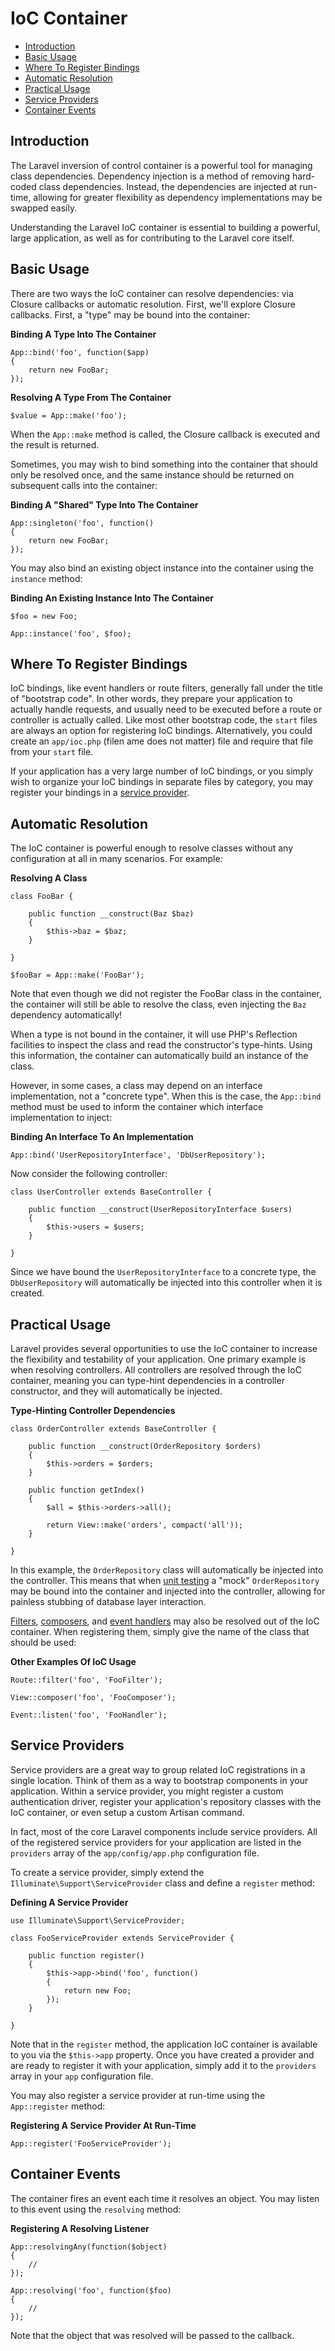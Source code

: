 # IoC Container

- [Introduction](#introduction)
- [Basic Usage](#basic-usage)
- [Where To Register Bindings](#where-to-register)
- [Automatic Resolution](#automatic-resolution)
- [Practical Usage](#practical-usage)
- [Service Providers](#service-providers)
- [Container Events](#container-events)

<a name="introduction"></a>
## Introduction

The Laravel inversion of control container is a powerful tool for managing class dependencies. Dependency injection is a method of removing hard-coded class dependencies. Instead, the dependencies are injected at run-time, allowing for greater flexibility as dependency implementations may be swapped easily.

Understanding the Laravel IoC container is essential to building a powerful, large application, as well as for contributing to the Laravel core itself.

<a name="basic-usage"></a>
## Basic Usage

There are two ways the IoC container can resolve dependencies: via Closure callbacks or automatic resolution. First, we'll explore Closure callbacks. First, a "type" may be bound into the container:

**Binding A Type Into The Container**

	App::bind('foo', function($app)
	{
		return new FooBar;
	});

**Resolving A Type From The Container**

	$value = App::make('foo');

When the `App::make` method is called, the Closure callback is executed and the result is returned.

Sometimes, you may wish to bind something into the container that should only be resolved once, and the same instance should be returned on subsequent calls into the container:

**Binding A "Shared" Type Into The Container**

	App::singleton('foo', function()
	{
		return new FooBar;
	});

You may also bind an existing object instance into the container using the `instance` method:

**Binding An Existing Instance Into The Container**

	$foo = new Foo;

	App::instance('foo', $foo);

<a name="where-to-register"></a>
## Where To Register Bindings

IoC bindings, like event handlers or route filters, generally fall under the title of "bootstrap code". In other words, they prepare your application to actually handle requests, and usually need to be executed before a route or controller is actually called. Like most other bootstrap code, the `start` files are always an option for registering IoC bindings. Alternatively, you could create an `app/ioc.php` (filen ame does not matter) file and require that file from your `start` file.

If your application has a very large number of IoC bindings, or you simply wish to organize your IoC bindings in separate files by category, you may register your bindings in a [service provider](#service-providers).

<a name="automatic-resolution"></a>
## Automatic Resolution

The IoC container is powerful enough to resolve classes without any configuration at all in many scenarios. For example:

**Resolving A Class**

	class FooBar {

		public function __construct(Baz $baz)
		{
			$this->baz = $baz;
		}

	}

	$fooBar = App::make('FooBar');

Note that even though we did not register the FooBar class in the container, the container will still be able to resolve the class, even injecting the `Baz` dependency automatically!

When a type is not bound in the container, it will use PHP's Reflection facilities to inspect the class and read the constructor's type-hints. Using this information, the container can automatically build an instance of the class.

However, in some cases, a class may depend on an interface implementation, not a "concrete type". When this is the case, the `App::bind` method must be used to inform the container which interface implementation to inject:

**Binding An Interface To An Implementation**

	App::bind('UserRepositoryInterface', 'DbUserRepository');

Now consider the following controller:

	class UserController extends BaseController {

		public function __construct(UserRepositoryInterface $users)
		{
			$this->users = $users;
		}

	}

Since we have bound the `UserRepositoryInterface` to a concrete type, the `DbUserRepository` will automatically be injected into this controller when it is created.

<a name="practical-usage"></a>
## Practical Usage

Laravel provides several opportunities to use the IoC container to increase the flexibility and testability of your application. One primary example is when resolving controllers. All controllers are resolved through the IoC container, meaning you can type-hint dependencies in a controller constructor, and they will automatically be injected.

**Type-Hinting Controller Dependencies**

	class OrderController extends BaseController {

		public function __construct(OrderRepository $orders)
		{
			$this->orders = $orders;
		}

		public function getIndex()
		{
			$all = $this->orders->all();

			return View::make('orders', compact('all'));
		}

	}

In this example, the `OrderRepository` class will automatically be injected into the controller. This means that when [unit testing](/docs/testing) a "mock" `OrderRepository` may be bound into the container and injected into the controller, allowing for painless stubbing of database layer interaction.

[Filters](/docs/routing#route-filters), [composers](/docs/responses#view-composers), and [event handlers](/docs/events#using-classes-as-listeners) may also be resolved out of the IoC container. When registering them, simply give the name of the class that should be used:

**Other Examples Of IoC Usage**

	Route::filter('foo', 'FooFilter');

	View::composer('foo', 'FooComposer');

	Event::listen('foo', 'FooHandler');

<a name="service-providers"></a>
## Service Providers

Service providers are a great way to group related IoC registrations in a single location. Think of them as a way to bootstrap components in your application. Within a service provider, you might register a custom authentication driver, register your application's repository classes with the IoC container, or even setup a custom Artisan command.

In fact, most of the core Laravel components include service providers. All of the registered service providers for your application are listed in the `providers` array of the `app/config/app.php` configuration file.

To create a service provider, simply extend the `Illuminate\Support\ServiceProvider` class and define a `register` method:

**Defining A Service Provider**

	use Illuminate\Support\ServiceProvider;

	class FooServiceProvider extends ServiceProvider {

		public function register()
		{
			$this->app->bind('foo', function()
			{
				return new Foo;
			});
		}

	}

Note that in the `register` method, the application IoC container is available to you via the `$this->app` property. Once you have created a provider and are ready to register it with your application, simply add it to the `providers` array in your `app` configuration file.

You may also register a service provider at run-time using the `App::register` method:

**Registering A Service Provider At Run-Time**

	App::register('FooServiceProvider');

<a name="container-events"></a>
## Container Events

The container fires an event each time it resolves an object. You may listen to this event using the `resolving` method:

**Registering A Resolving Listener**

	App::resolvingAny(function($object)
	{
		//
	});

	App::resolving('foo', function($foo)
	{
		//
	});

Note that the object that was resolved will be passed to the callback.